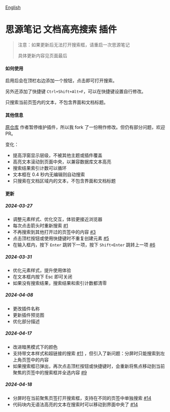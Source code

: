 [English](https://github.com/TCOTC/siyuan-plugin-hsr-mdzz2048-fork/blob/main/README.md)

# 思源笔记 文档高亮搜索 插件

> 注意：如果更新后无法打开搜索框，请重启一次思源笔记
>
> 具体更新内容见页面最后

#### 如何使用

启用后会在顶栏右边添加一个按钮，点击即可打开搜索。

另外还添加了快捷键 `Ctrl+Shift+Alt+F`，可以在快捷键设置自行修改。

只搜索当前页签内的文本，不包含界面和文档标题。

#### 其他信息

[原仓库](https://github.com/mdzz2048/siyuan-plugin-hsr) 作者暂停维护插件，所以我 fork 了一份稍作修改。但仍有部分问题，欢迎 PR。

变化：

- 提高浮窗显示层级，不被其他主题或插件覆盖
- 高亮文本滚动到页面中央，以兼容数据库文本高亮
- 搜索结果索引计数可以循环
- 文本框在 0.4 秒内无编辑则自动搜索
- 只搜索在文档区域内的文本，不包含界面和文档标题

#### 更新

##### 2024-03-27

- 调整元素样式、优化交互，体验更接近浏览器
- 每次点击箭头时重新搜索 [#1](https://github.com/TCOTC/siyuan-plugin-hsr-mdzz2048-fork/issues/1)
- 不再搜索到其他打开过的页签中的内容 [#3](https://github.com/TCOTC/siyuan-plugin-hsr-mdzz2048-fork/issues/3)
- 点击顶栏按钮或使用快捷键时不重复创建元素 [#5](https://github.com/TCOTC/siyuan-plugin-hsr-mdzz2048-fork/issues/5)
- 在输入框内，按下 `Enter` 跳转下一项，按下 `Shift+Enter` 跳转上一项 [#6](https://github.com/TCOTC/siyuan-plugin-hsr-mdzz2048-fork/issues/6)

##### 2024-03-31

- 优化元素样式，提升使用体验
- 在文本框内按下 Esc 即可关闭
- 如果没有搜索结果，搜索结果和索引计数都清零

##### 2024-04-08

- 更改插件名称
- 更新插件预览图
- 优化部分描述

##### 2024-04-17

- 改进暗黑模式下的颜色
- 支持带文本样式和超链接的搜索 [#11](https://github.com/TCOTC/siyuan-plugin-hsr-mdzz2048-fork/pull/11) ，但引入了新问题：分屏时只能搜索到左上角页签中的内容
- 如果搜索框已弹出，再次点击顶栏按钮或快捷键时，会重新将焦点移动到当前聚焦的页签中的搜索框并全选内容 [#9](https://github.com/TCOTC/siyuan-plugin-hsr-mdzz2048-fork/issues/9)

##### 2024-04-18

- 分屏时在当前聚焦页签打开搜索框，支持在不同的页签中单独搜索 [#14](https://github.com/TCOTC/siyuan-plugin-hsr-mdzz2048-fork/pull/14)
- 代码块内无语法高亮的文本在搜索时可以移动到界面中央了 [#14](https://github.com/TCOTC/siyuan-plugin-hsr-mdzz2048-fork/pull/14)